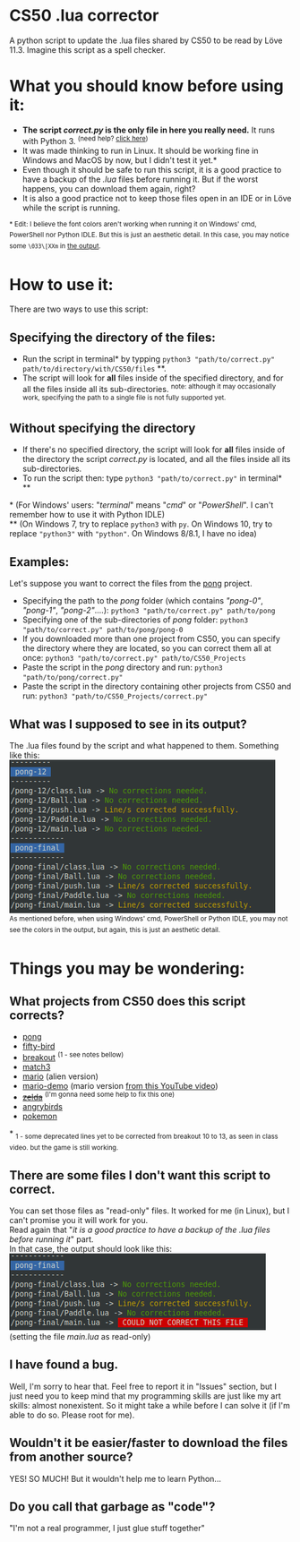 # CS50 .lua corrector
A python script to update the .lua files shared by CS50 to be read by Löve 11.3. Imagine this script as a spell checker.

# What you should know before using it:
* **The script *correct.py* is the only file in here you really need.** It runs with Python 3. <sup>(need help? [click here](https://realpython.com/installing-python/))</sup>
* It was made thinking to run in Linux. It should be working fine in Windows and MacOS by now, but I didn't test it yet.*
* Even though it should be safe to run this script, it is a good practice to have a backup of the *.lua* files before running it. But if the worst happens, you can download them again, right?
* It is also a good practice not to keep those files open in an IDE or in Löve while the script is running.

<sup>* Edit: I believe the font colors aren't working when running it on Windows' cmd, PowerShell nor Python IDLE. But this is just an aesthetic detail. In this case, you may notice some ```\033\[XXm``` in [the output](https://github.com/LyimeS/CS50_.lua_corrector#what-was-i-supposed-to-see-in-its-output).</sup>

# How to use it:
There are two ways to use this script:
## Specifying the directory of the files:
* Run the script in terminal* by typping `python3 "path/to/correct.py" path/to/directory/with/CS50/files` \*\*.
* The script will look for **all** files inside of the specified directory, and for all the files inside all its sub-directories.
<sup>note: although it may occasionally work, specifying the path to a single file is not fully supported yet.</sup>

## Without specifying the directory
* If there's no specified directory, the script will look for **all** files inside of the directory the script *correct.py* is located, and all the files inside all its sub-directories.
* To run the script then: type `python3 "path/to/correct.py"` in terminal\* \*\*

\* (For Windows' users: "*terminal*" means "*cmd*" or "*PowerShell*". I can't remember how to use it with Python IDLE)\
\*\* (On Windows 7, try to replace `python3` with `py`. On Windows 10, try to replace `"python3"` with `"python"`. On Windows 8/8.1, I have no idea)

## Examples:
Let's suppose you want to correct the files from the [pong](https://github.com/games50/pong) project.
* Specifying the path to the *pong* folder (which contains *"pong-0"*, *"pong-1"*, *"pong-2"*....): `python3 "path/to/correct.py" path/to/pong`
* Specifying one of the sub-directories of *pong* folder: `python3 "path/to/correct.py" path/to/pong/pong-0`
* If you downloaded more than one project from CS50, you can specify the directory where they are located, so you can correct them all at once:  `python3 "path/to/correct.py" path/to/CS50_Projects`
* Paste the script in the *pong* directory and run: `python3 "path/to/pong/correct.py"`
* Paste the script in the directory containing other projects from CS50 and run: `python3 "path/to/CS50_Projects/correct.py"`

## What was I supposed to see in its output?
The .lua files found by the script and what happened to them. Something like this:  
![correcting the pong project](output_sample.png)\
<sup>As mentioned before, when using Windows' cmd, PowerShell or Python IDLE, you may not see the colors in the output, but again, this is just an aesthetic detail.</sup>

# Things you may be wondering:
## What projects from CS50 does this script corrects?
* [pong](https://github.com/games50/pong)
* [fifty-bird](https://github.com/games50/fifty-bird)
* [breakout](https://github.com/games50/breakout) <sup>(1 - see notes bellow)</sup>
* [match3](https://github.com/games50/match3)
* [mario](https://github.com/games50/mario) (alien version)
* [mario-demo](https://github.com/cs50/mario-demo) (mario version [from this YouTube video](https://www.youtube.com/watch?v=3k4CMAaNCuk))
* ~~[zelda](https://github.com/games50/zelda)~~ <sup>(I'm gonna need some help to fix this one)</sup>
* [angrybirds](https://github.com/games50/angrybirds)
* [pokemon](https://github.com/games50/pokemon)

\* <sub>1 - some deprecated lines yet to be corrected from breakout 10 to 13, as seen in class video. but the game is still working.</sub>  

## There are some files I don't want this script to correct.
You can set those files as "read-only" files. It worked for me (in Linux), but I can't promise you it will work for you.  
Read again that "*it is a good practice to have a backup of the .lua files before running it*" part.  
In that case, the output should look like this:
![main.lua in Read-Only mode](read-only.png)\
(setting the file *main.lua* as read-only)

## I have found a bug.
Well, I'm sorry to hear that. Feel free to report it in "Issues" section, but I just need you to keep mind that my programming skills are just like my art skills: almost nonexistent. So it might take a while before I can solve it (if I'm able to do so. Please root for me).

## Wouldn't it be easier/faster to download the files from another source?
YES! SO MUCH! But it wouldn't help me to learn Python...

## Do you call that garbage as "code"?
"I'm not a real programmer, I just glue stuff together"
